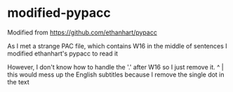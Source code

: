 modified-pypacc
===============

Modified from https://github.com/ethanhart/pypacc


As I met a strange PAC file,
which contains W16 in the middle of sentences
I modified ethanhart's pypacc to read it

However, I don't know how to handle the '.' after W16 so I just remove it.
^
|
this would mess up the English subtitles because I remove the single dot in the text
